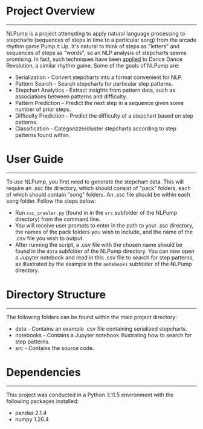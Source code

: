 # Project Overview
---
NLPump is a project attempting to apply natural language processing to stepcharts (sequences of steps in time to a particular song) from the arcade rhythm game Pump it Up. It's natural to think of steps as "letters" and sequences of steps as "words", so an NLP analysis of
stepcharts seems promising. In fact, such techniques have been [applied](https://medium.com/@brentbiseda/ddr-difficulty-classifier-with-fastai-nlp-part-1-847af2648e07) to Dance Dance Revolution, a similar rhythm game. Some of the goals of NLPump are:

* Serialization - Convert stepcharts into a format convenient for NLP.
* Pattern Search - Search stepcharts for particular step patterns.
* Stepchart Analytics - Extract insights from pattern data, such as associations between patterns and difficulty.
* Pattern Prediction - Predict the next step in a sequence given some number of prior steps.
* Difficulty Prediction - Predict the difficulty of a stepchart based on step patterns.
* Classification - Categorizze/cluster stepcharts according to step patterns found within.

# User Guide
---
To use NLPump, you first need to generate the stepchart data. This will require an .ssc file directory, which should consist of "pack" folders, each of which should contain "song" folders. An .ssc file should be within each song folder. Follow the steps below:

* Run ``ssc_crawler.py`` (found in in the ``src`` subfolder of the NLPump directory) from the command line.
* You will receive user prompts to enter in the path to your .ssc directory, the names of the pack folders you wish to include, and the name of the .csv file you wish to output.
* After running the script, a .csv file with the chosen name should be found in the ``data`` subfolder of the NLPump directory. You can now open a Jupyter notebook and read in this .csv file to search for step patterns, as illustrated by the example in the ``notebooks`` subfolder of the NLPump directory.

# Directory Structure
---

The following folders can be found within the main project directory:

* data - Contains an example .csv file containing serialized stepcharts.
* notebooks - Contains a Jupyter notebook illustrating how to search for step patterns.
* src - Contains the source code.

# Dependencies
---
This project was conducted in a Python 3.11.5 environment with the following packages installed:

* pandas 2.1.4
* numpy 1.26.4